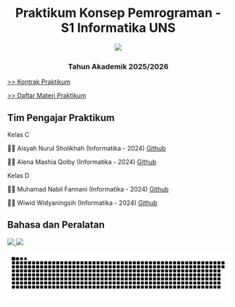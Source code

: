 <h1 align="center">Praktikum Konsep Pemrograman - S1 Informatika UNS</h1>

<p align="center">
<img src="https://github.com/Anmol-Baranwal/Cool-GIFs-For-GitHub/assets/74038190/9d0fd0c4-5c7f-4122-b884-64a1e1685d2d" width="500">
</p>

<h3 align="center">Tahun Akademik 2025/2026</h3>

[>> Kontrak Praktikum](kontrak.md)

[>> Daftar Materi Praktikum](silabus.md)

## Tim Pengajar Praktikum

Kelas C

🧑‍🏫 Aisyah Nurul Sholikhah (Informatika - 2024) [Github](https://github.com/ArluxSho)

🧑‍🏫 Alena Mashia Qolby (Informatika - 2024) [Github](https://github.com/midnightbluee2)


Kelas D

👨‍🏫 Muhamad Nabil Fannani (Informatika - 2024) [Github](https://github.com/Nabil-Fan) 

🧑‍🏫 Wiwid Widyaningsih (Informatika - 2024) [Github](https://github.com/wiwidw)

## Bahasa dan Peralatan

<a href="https://www.w3schools.com/c/index.php">
    <img src="https://img.icons8.com/?size=100&id=40670&format=png&color=000000" width="50"></img>
</a>
<a href="https://code.visualstudio.com/download">
    <img src="https://img.icons8.com/?size=100&id=0OQR1FYCuA9f&format=png&color=000000" width="50"></img>
</a>

![snakegif](https://github.com/TekyaygilFethi/TekyaygilFethi/blob/output/github-contribution-grid-snake.svg)
